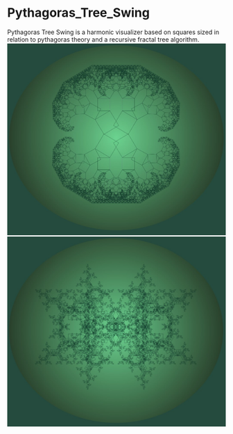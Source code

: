 # Pythagoras_Tree_Swing
Pythagoras Tree Swing is a harmonic visualizer based on squares sized in relation to pythagoras theory and a recursive fractal tree algorithm.
![alt text](pythagoras-tree1.jpg)
![alt text](pythagoras-tree2.jpg)
